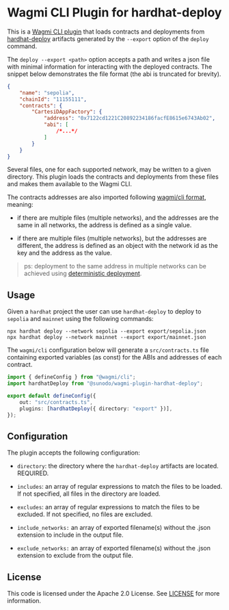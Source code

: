# Wagmi CLI Plugin for hardhat-deploy

This is a [Wagmi CLI plugin](https://wagmi.sh/cli/plugins) that loads contracts and deployments from [hardhat-deploy](https://github.com/wighawag/hardhat-deploy) artifacts generated by the `--export` option of the `deploy` command.

The `deploy --export <path>` option accepts a path and writes a json file with minimal information for interacting with the deployed contracts. The snippet below demonstrates the file format (the abi is truncated for brevity).

```json
{
    "name": "sepolia",
    "chainId": "11155111",
    "contracts": {
        "CartesiDAppFactory": {
            "address": "0x7122cd1221C20892234186facfE8615e6743Ab02",
            "abi": [
                /*...*/
            ]
        }
    }
}
```

Several files, one for each supported network, may be written to a given directory. This plugin loads the contracts and deployments from these files and makes them available to the Wagmi CLI.

The contracts addresses are also imported following [wagmi/cli format](https://wagmi.sh/cli/configuration/options#address-optional), meaning:

-   if there are multiple files (multiple networks), and the addresses are the same in all networks, the address is defined as a single value.

-   if there are multiple files (multiple networks), but the addresses are different, the address is defined as an object with the network id as the key and the address as the value.

> ps: deployment to the same address in multiple networks can be achieved using [deterministic deployment](https://github.com/wighawag/hardhat-deploy#4-deterministicdeployment-ability-to-specify-a-deployment-factory).

## Usage

Given a `hardhat` project the user can use `hardhat-deploy` to deploy to `sepolia` and `mainnet` using the following commands:

```shell
npx hardhat deploy --network sepolia --export export/sepolia.json
npx hardhat deploy --network mainnet --export export/mainnet.json
```

The `wagmi/cli` configuration below will generate a `src/contracts.ts` file containing exported variables (as const) for the ABIs and addresses of each contract.

```typescript
import { defineConfig } from "@wagmi/cli";
import hardhatDeploy from "@sunodo/wagmi-plugin-hardhat-deploy";

export default defineConfig({
    out: "src/contracts.ts",
    plugins: [hardhatDeploy({ directory: "export" })],
});
```

## Configuration

The plugin accepts the following configuration:

-   `directory`: the directory where the `hardhat-deploy` artifacts are located. REQUIRED.

-   `includes`: an array of regular expressions to match the files to be loaded. If not specified, all files in the directory are loaded.

-   `excludes`: an array of regular expressions to match the files to be excluded. If not specified, no files are excluded.

-   `include_networks:` an array of exported filename(s) without the .json extension to include in the output file.
-   `exclude_networks:` an array of exported filename(s) without the .json extension to exclude from the output file.

## License

This code is licensed under the Apache 2.0 License. See [LICENSE](./LICENSE) for more information.
